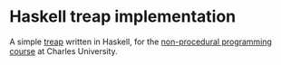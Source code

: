# Haskell treap implementation
A simple [treap](https://en.wikipedia.org/wiki/Treap) written in Haskell, for the [non-procedural programming course](https://is.cuni.cz/studium/predmety/index.php?do=predmet&kod=NPRG005&skr=2017&fak=11320) at Charles University.
